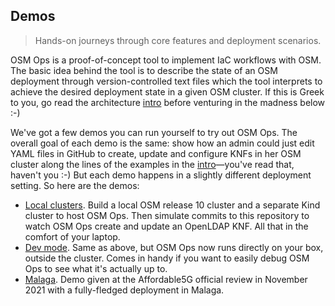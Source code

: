 Demos
-----
> Hands-on journeys through core features and deployment scenarios.

OSM Ops is a proof-of-concept tool to implement IaC workflows with
OSM. The basic idea behind the tool is to describe the state of an
OSM deployment through version-controlled text files which the tool
interprets to achieve the desired deployment state in a given OSM
cluster. If this is Greek to you, go read the architecture [intro][arch.intro]
before venturing in the madness below :-)

We've got a few demos you can run yourself to try out OSM Ops. The
overall goal of each demo is the same: show how an admin could just
edit YAML files in GitHub to create, update and configure KNFs in her
OSM cluster along the lines of the examples in the [intro][arch.intro]—you've
read that, haven't you :-) But each demo happens in a slightly different
deployment setting. So here are the demos:

* [Local clusters][demo.local]. Build a local OSM release 10 cluster
  and a separate Kind cluster to host OSM Ops. Then simulate commits
  to this repository to watch OSM Ops create and update an OpenLDAP
  KNF. All that in the comfort of your laptop.
* [Dev mode][demo.dev]. Same as above, but OSM Ops now runs directly on
  your box, outside the cluster. Comes in handy if you want to easily
  debug OSM Ops to see what it's actually up to.
* [Malaga][demo.malaga]. Demo given at the Affordable5G official review
  in November 2021 with a fully-fledged deployment in Malaga.




[arch.intro]: ../arch/intro.md
[demo.dev]: ./dev-mode.md
[demo.local]: ./local-clusters.md
[demo.malaga]: ./malaga.md
